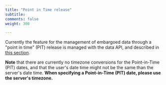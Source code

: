 ```yaml
---
title: "Point in Time release"
subtitle: 
comments: false
weight: 300

---
```


Currently the feature for the management of embargoed data through a "point in time" (PIT) release is managed with the data API, and described in [this section](https://sis-cc.gitlab.io/dotstatsuite-documentation/using-api/embargo-management).

**Note** that there are currently no timezone conversions for the Point-in-Time (PIT) dates, and that the user's date time might not be the same than the server's date time. **When specifying a Point-in-Time (PIT) date, please use the server's timezone.**
